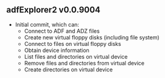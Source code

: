 adfExplorer2 v0.0.9004
-------------

  * Initial commit, which can:
    * Connect to ADF and ADZ files
    * Create new virtual floppy disks (including file system)
    * Connect to files on virtual floppy disks
    * Obtain device information
    * List files and directories on virtual device
    * Remove files and directories from virtual device
    * Create directories on virtual device